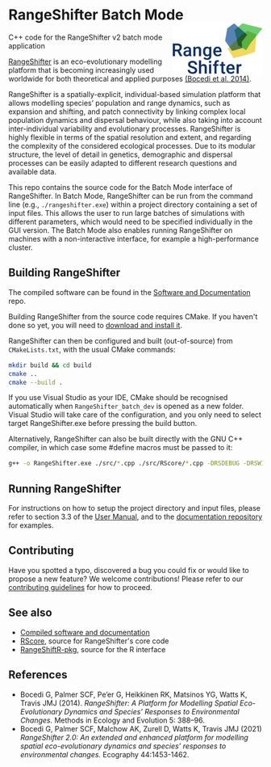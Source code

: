 # RangeShifter Batch Mode <img src="doc/RS_logo.png" align="right" height = 100/>
C++ code for the RangeShifter v2 batch mode application

[RangeShifter](https://rangeshifter.github.io/)
is an eco-evolutionary modelling platform that is becoming 
increasingly used worldwide for both theoretical and applied purposes
[(Bocedi et al. 2014)](https://besjournals.onlinelibrary.wiley.com/doi/full/10.1111/2041-210X.12162).

RangeShifter is a spatially-explicit, individual-based simulation platform that 
allows modelling species’ population and range dynamics, such as expansion and shifting, and 
patch connectivity by linking complex local population dynamics and dispersal 
behaviour, while also taking into account inter-individual variability and 
evolutionary processes. RangeShifter is highly flexible in terms of the spatial 
resolution and extent, and regarding the complexity of the considered ecological 
processes. Due to its modular structure, the level of detail in genetics, demographic and 
dispersal processes can be easily adapted to different research questions and 
available data.

This repo contains the source code for the Batch Mode interface of RangeShifter.
In Batch Mode, RangeShifter can be run from the command line (e.g., `./rangeshifter.exe`) within a project directory containing a set of input files.
This allows the user to run large batches of simulations with different parameters, which would need to be specified individually in the GUI version.
The Batch Mode also enables running RangeShifter on machines with a non-interactive interface, for example a high-performance cluster.

## Building RangeShifter

The compiled software can be found in the [Software and Documentation](https://github.com/RangeShifter/RangeShifter-software-and-documentation) repo. 

Building RangeShifter from the source code requires CMake. If you haven't done so yet, you will need to [download and install it](https://cmake.org/download/).

RangeShifter can then be configured and built (out-of-source) from `CMakeLists.txt`, with the usual CMake commands:

```bash
mkdir build && cd build
cmake ..
cmake --build .
```
If you use Visual Studio as your IDE, CMake should be recognised automatically when `RangeShifter_batch_dev` is opened as a new folder. 
Visual Studio will take care of the configuration, and you only need to select target RangeShifter.exe before pressing the build button.

Alternatively, RangeShifter can also be built directly with the GNU C++ compiler, in which case some #define macros must be passed to it:

```bash
g++ -o RangeShifter.exe ./src/*.cpp ./src/RScore/*.cpp -DRSDEBUG -DRSWIN64 -DLINUX_CLUSTER
```

## Running RangeShifter

For instructions on how to setup the project directory and input files, please refer to section 3.3 of the [User Manual](https://raw.githubusercontent.com/RangeShifter/RangeShifter-software-and-documentation/master/RangeShifter_v2.0_UserManual.pdf), and to the [documentation repository](https://github.com/RangeShifter/RangeShifter-software-and-documentation) for examples.

## Contributing

Have you spotted a typo, discovered a bug you could fix or would like to propose a new feature? 
We welcome contributions! Please refer to our [contributing guidelines](https://github.com/RangeShifter/RangeShifter_batch_dev/contributing.md) for how to proceed.

## See also

- [Compiled software and documentation](https://github.com/RangeShifter/RangeShifter-software-and-documentation)
- [RScore](https://github.com/RangeShifter/RScore), source for RangeShifter's core code
- [RangeShiftR-pkg](https://github.com/RangeShifter/RangeShiftR-pkg), source for the R interface

## References

 - Bocedi G, Palmer SCF, Pe’er G, Heikkinen RK, Matsinos YG, Watts K, Travis JMJ (2014). 
 *RangeShifter: A Platform for Modelling Spatial Eco-Evolutionary Dynamics and 
 Species’ Responses to Environmental Changes.* Methods in Ecology and Evolution 5: 388–96. 
 - Bocedi G, Palmer SCF, Malchow AK, Zurell D, Watts K, Travis JMJ (2021) *RangeShifter 2.0: An extended and enhanced platform for modelling spatial eco-evolutionary dynamics and species’ responses to environmental changes.* Ecography 44:1453-1462.
